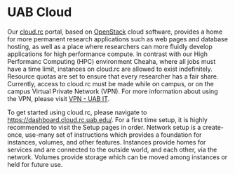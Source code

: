 # UAB Cloud

Our [cloud.rc](https://dashboard.cloud.rc.uab.edu) portal, based on [OpenStack](https://www.openstack.org/) cloud software, provides a home for more permanent research applications such as web pages and database hosting, as well as a place where researchers can more fluidly develop applications for high performance compute. In contrast with our High Performanc Computing (HPC) environment Cheaha, where all jobs must have a time limit, instances on cloud.rc are allowed to exist indefinitely. Resource quotas are set to ensure that every researcher has a fair share. Currently, access to cloud.rc must be made while on campus, or on the campus Virtual Private Network (VPN). For more information about using the VPN, please visit [VPN - UAB IT](https://www.uab.edu/it/home/tech-solutions/network/vpn).

To get started using cloud.rc, please navigate to <https://dashboard.cloud.rc.uab.edu/>. For a first time setup, it is highly recommended to visit the Setup pages in order. Network setup is a create-once, use-many set of instructions which provides a foundation for instances, volumes, and other features. Instances provide homes for services and are connected to the outside world, and each other, via the network. Volumes provide storage which can be moved among instances or held for future use.
